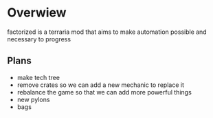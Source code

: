 
# Overwiew

factorized is a terraria mod that aims to make automation possible and necessary to progress

## Plans

- make tech tree
- remove crates so we can add a new mechanic to replace it
- rebalance the game so that we can add more powerful things
- new pylons
- bags
